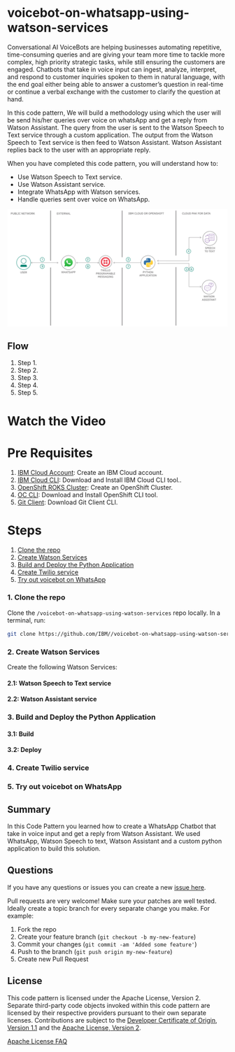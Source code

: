 # voicebot-on-whatsapp-using-watson-services

Conversational AI VoiceBots are helping businesses automating repetitive, time-consuming queries and are giving your team more time to tackle more complex, high priority strategic tasks, while still ensuring the customers are engaged. Chatbots that take in voice input can ingest, analyze, interpret, and respond to customer inquiries spoken to them in natural language, with the end goal either being able to answer a customer’s question in real-time or continue a verbal exchange with the customer to clarify the question at hand. 

In this code pattern, We will build a methodology using which the user will be send his/her queries over voice on whatsApp and get a reply from Watson Assistant. The query from the user is sent to the Watson Speech to Text service through a custom application. The output from the Watson Speech to Text service is then feed to Watson Assistant. Watson Assistant replies back to the user with an appropriate reply. 

When you have completed this code pattern, you will understand how to:
* Use Watson Speech to Text service.
* Use Watson Assistant service.
* Integrate WhatsApp with Watson services.
* Handle queries sent over voice on WhatsApp. 

<!--add an image in this path-->
![architecture](doc/source/images/architecture.png)

<!--Optionally, add flow steps based on the architecture diagram-->
## Flow

1. Step 1.
2. Step 2.
3. Step 3.
4. Step 4.
5. Step 5.

<!--Optionally, update this section when the video is created-->
# Watch the Video

<!-- [![video](http://img.youtube.com/vi/Jxi7U7VOMYg/0.jpg)](https://www.youtube.com/watch?v=Jxi7U7VOMYg) -->

# Pre Requisites

1. [IBM Cloud Account](https://cloud.ibm.com/registration): Create an IBM Cloud account.
2. [IBM Cloud CLI](https://cloud.ibm.com/docs/cli?topic=cloud-cli-getting-started&locale=en-US): Download and Install IBM Cloud CLI tool..
3. [OpenShift ROKS Cluster](https://cloud.ibm.com/kubernetes/catalog/create?platformType=openshift): Create an OpenShift Cluster.
4. [OC CLI](https://docs.openshift.com/container-platform/4.6/cli_reference/openshift_cli/getting-started-cli.html): Download and Install OpenShift CLI tool.
5. [Git Client](https://git-scm.com/downloads): Download Git Client CLI.

# Steps

1. [Clone the repo](#1-clone-the-repo)
2. [Create Watson Services](#2-create-watson-services)
3. [Build and Deploy the Python Application](#3-build-and-deploy-the-python-application)
4. [Create Twilio service](#4-create-twilio-service)
5. [Try out voicebot on WhatsApp](#5-try-out-voicebot-on-whatsapp)

### 1. Clone the repo

Clone the `/voicebot-on-whatsapp-using-watson-services` repo locally. In a terminal, run:

```bash
git clone https://github.com/IBM//voicebot-on-whatsapp-using-watson-services.git
```

### 2. Create Watson Services

Create the following Watson Services:
#### 2.1: Watson Speech to Text service

#### 2.2: Watson Assistant service

### 3. Build and Deploy the Python Application

#### 3.1: Build
#### 3.2: Deploy

### 4. Create Twilio service

### 5. Try out voicebot on WhatsApp


## Summary

In this Code Pattern you learned how to create a WhatsApp Chatbot that take in voice input and get a reply from Watson Assistant. We used WhatsApp, Watson Speech to text, Watson Assistant and a custom python application to build this solution.


## Questions

If you have any questions or issues you can create a new [issue here](https://github.com/IBM/voicebot-on-whatsapp-using-watson-services/issues).

Pull requests are very welcome! Make sure your patches are well tested.
Ideally create a topic branch for every separate change you make. For
example:

1. Fork the repo
2. Create your feature branch (`git checkout -b my-new-feature`)
3. Commit your changes (`git commit -am 'Added some feature'`)
4. Push to the branch (`git push origin my-new-feature`)
5. Create new Pull Request

## License

This code pattern is licensed under the Apache License, Version 2. Separate third-party code objects invoked within this code pattern are licensed by their respective providers pursuant to their own separate licenses. Contributions are subject to the [Developer Certificate of Origin, Version 1.1](https://developercertificate.org/) and the [Apache License, Version 2](https://www.apache.org/licenses/LICENSE-2.0.txt).

[Apache License FAQ](https://www.apache.org/foundation/license-faq.html#WhatDoesItMEAN)
